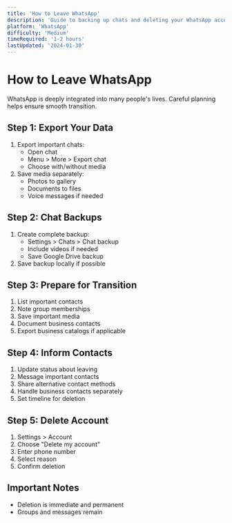 ```yaml
---
title: 'How to Leave WhatsApp'
description: 'Guide to backing up chats and deleting your WhatsApp account'
platform: 'WhatsApp'
difficulty: 'Medium'
timeRequired: '1-2 hours'
lastUpdated: '2024-01-30'
---
```


# How to Leave WhatsApp

WhatsApp is deeply integrated into many people's lives. Careful planning helps ensure smooth transition.

## Step 1: Export Your Data

1. Export important chats:
   - Open chat
   - Menu > More > Export chat
   - Choose with/without media
2. Save media separately:
   - Photos to gallery
   - Documents to files
   - Voice messages if needed

## Step 2: Chat Backups

1. Create complete backup:
   - Settings > Chats > Chat backup
   - Include videos if needed
   - Save Google Drive backup
2. Save backup locally if possible

## Step 3: Prepare for Transition

1. List important contacts
2. Note group memberships
3. Save important media
4. Document business contacts
5. Export business catalogs if applicable

## Step 4: Inform Contacts

1. Update status about leaving
2. Message important contacts
3. Share alternative contact methods
4. Handle business contacts separately
5. Set timeline for deletion

## Step 5: Delete Account

1. Settings > Account
2. Choose "Delete my account"
3. Enter phone number
4. Select reason
5. Confirm deletion

## Important Notes

- Deletion is immediate and permanent
- Groups and messages remain

